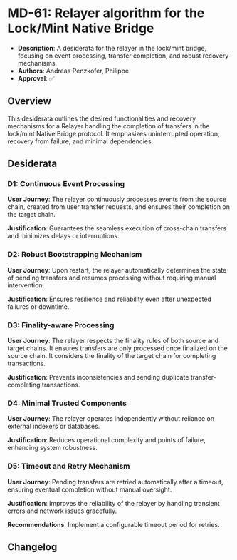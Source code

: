 # MD-61: Relayer algorithm for the Lock/Mint Native Bridge

- **Description**: A desiderata for the relayer in the lock/mint bridge, focusing on event processing, transfer completion, and robust recovery mechanisms.
- **Authors**: Andreas Penzkofer, Philippe
- **Approval**: :white_check_mark:

## Overview

This desiderata outlines the desired functionalities and recovery mechanisms for a Relayer handling the completion of transfers in the lock/mint Native Bridge protocol. It emphasizes uninterrupted operation, recovery from failure, and minimal dependencies.

## Desiderata

### D1: Continuous Event Processing

**User Journey**: The relayer continuously processes events from the source chain, created from user transfer requests, and ensures their completion on the target chain.

**Justification**: Guarantees the seamless execution of cross-chain transfers and minimizes delays or interruptions.

### D2: Robust Bootstrapping Mechanism

**User Journey**: Upon restart, the relayer automatically determines the state of pending transfers and resumes processing without requiring manual intervention.

**Justification**: Ensures resilience and reliability even after unexpected failures or downtime.

### D3: Finality-aware Processing

**User Journey**: The relayer respects the finality rules of both source and target chains. It ensures transfers are only processed once finalized on the source chain. It considers the finality of the target chain for completing transactions.

**Justification**: Prevents inconsistencies and sending duplicate transfer-completing transactions.

### D4: Minimal Trusted Components

**User Journey**: The relayer operates independently without reliance on external indexers or databases.

**Justification**: Reduces operational complexity and points of failure, enhancing system robustness.

### D5: Timeout and Retry Mechanism

**User Journey**: Pending transfers are retried automatically after a timeout, ensuring eventual completion without manual oversight.

**Justification**: Improves the reliability of the relayer by handling transient errors and network issues gracefully.

**Recommendations**: Implement a configurable timeout period for retries.

## Changelog
